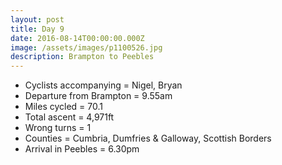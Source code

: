 ```yaml
---
layout: post
title: Day 9
date: 2016-08-14T00:00:00.000Z
image: /assets/images/p1100526.jpg
description: Brampton to Peebles
---
```



* Cyclists accompanying = Nigel, Bryan
* Departure from Brampton = 9.55am
* Miles cycled = 70.1
* Total ascent = 4,971ft&nbsp;
* Wrong turns = 1&nbsp;
* Counties = Cumbria, Dumfries & Galloway, Scottish Borders
* Arrival in Peebles = ‪6.30pm